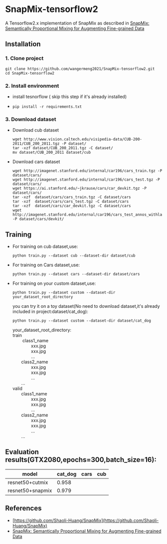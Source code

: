 
# SnapMix-tensorflow2
A Tensorflow2.x implementation of SnapMix as described in [SnapMix: Semantically Proportional Mixing for Augmenting Fine-grained Data](https://arxiv.org/abs/2012.04846)

## Installation
###  1. Clone project
  ``` 
  git clone https://github.com/wangermeng2021/SnapMix-tensorflow2.git
  cd SnapMix-tensorflow2
  ```

###   2. Install environment
* install tesnorflow ( skip this step if it's already installed)
*     pip install -r requirements.txt

###   3. Download dataset
* Download cub dataset
  ```
  wget http://www.vision.caltech.edu/visipedia-data/CUB-200-2011/CUB_200_2011.tgz -P dataset/
  tar -xzf dataset/CUB_200_2011.tgz -C dataset/
  mv dataset/CUB_200_2011 dataset/cub
  ```
* Download cars dataset
  ```
  wget http://imagenet.stanford.edu/internal/car196/cars_train.tgz -P dataset/cars/
  wget http://imagenet.stanford.edu/internal/car196/cars_test.tgz -P dataset/cars/
  wget https://ai.stanford.edu/~jkrause/cars/car_devkit.tgz -P dataset/cars/
  tar -xzf  dataset/cars/cars_train.tgz -C dataset/cars
  tar -xzf  dataset/cars/cars_test.tgz -C dataset/cars
  tar -xzf  dataset/cars/car_devkit.tgz -C dataset/cars
  wget http://imagenet.stanford.edu/internal/car196/cars_test_annos_withlabels.mat -P dataset/cars/devkit/
  ```

## Training
* For training on cub dataset,use:
  ```
  python train.py --dataset cub --dataset-dir dataset/cub
  ```
* For training on Cars dataset,use:
  ```
  python train.py --dataset cars --dataset-dir dataset/cars
  ```
* For training on your custom dataset,use:
  ```
  python train.py --dataset custom --dataset-dir your_dataset_root_directory
  ```
  you can try it on a toy dataset(No need to download dataset,it's already included in project:dataset/cat_dog):
  ```
  python train.py --dataset custom --dataset-dir dataset/cat_dog
  ```
  your_dataset_root_directory:  
  train  
 &nbsp; &nbsp; &nbsp; &nbsp; class1_name  
 &nbsp; &nbsp; &nbsp; &nbsp;&nbsp; &nbsp; &nbsp; &nbsp; xxx.jpg  
 &nbsp; &nbsp; &nbsp; &nbsp;&nbsp; &nbsp; &nbsp; &nbsp; xxx.jpg  
 &nbsp; &nbsp; &nbsp; &nbsp;&nbsp; &nbsp; &nbsp; &nbsp; ...  
 &nbsp; &nbsp; &nbsp; &nbsp;class2_name  
 &nbsp; &nbsp; &nbsp; &nbsp; &nbsp; &nbsp; &nbsp; &nbsp;xxx.jpg  
 &nbsp; &nbsp; &nbsp; &nbsp; &nbsp; &nbsp; &nbsp; &nbsp;xxx.jpg  
 &nbsp; &nbsp; &nbsp; &nbsp; &nbsp; &nbsp; &nbsp; &nbsp;...  
 &nbsp; &nbsp;&nbsp; &nbsp; ...  
  valid  
  &nbsp; &nbsp;  &nbsp; &nbsp;class1_name  
  &nbsp; &nbsp; &nbsp; &nbsp;&nbsp; &nbsp; &nbsp; &nbsp; xxx.jpg  
  &nbsp; &nbsp; &nbsp; &nbsp; &nbsp; &nbsp; &nbsp; &nbsp;xxx.jpg  
  &nbsp; &nbsp; &nbsp; &nbsp; &nbsp; &nbsp; &nbsp; &nbsp;...  
  &nbsp; &nbsp; &nbsp; &nbsp;class2_name  
  &nbsp; &nbsp; &nbsp; &nbsp; &nbsp; &nbsp; &nbsp; &nbsp;xxx.jpg  
  &nbsp; &nbsp; &nbsp; &nbsp;&nbsp; &nbsp; &nbsp; &nbsp; xxx.jpg  
  &nbsp; &nbsp; &nbsp; &nbsp; &nbsp; &nbsp; &nbsp; &nbsp;...  
  &nbsp; &nbsp; &nbsp; &nbsp;...  
## Evaluation results(GTX2080,epochs=300,batch_size=16):

| model                  |  cat_dog  | cars | cub  |
|------------------------|-----------|------|------|
| resnet50+cutmix        |  0.958    |      |      |
| resnet50+snapmix       |  0.979    |      |      |

## References
* [https://github.com/Shaoli-Huang/SnapMix](https://github.com/Shaoli-Huang/SnapMix)
* [SnapMix: Semantically Proportional Mixing for Augmenting Fine-grained Data](https://arxiv.org/abs/2012.04846)
